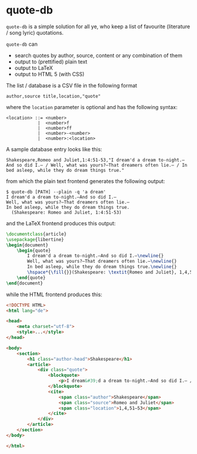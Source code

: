 # quote-db

`quote-db` is a simple solution for all ye, who keep a list of favourite
(literature / song lyric) quotations.

`quote-db` can
* search quotes by author, source, content or any combination of them
* output to (prettified) plain text
* output to LaTeX
* output to HTML 5 (with CSS)

The list / database is a CSV file in the following format

```csv
author,source title,location,"quote"
```

where the `location` parameter is optional and has the following syntax:

```
<location> ::= <number>
            |  <number>f
            |  <number>ff
            |  <number>-<number>
            |  <number>:<location>
```

A sample database entry looks like this:

```csv
Shakespeare,Romeo and Juliet,1:4:51-53,"I dream'd a dream to-night.—And so did I.— / Well, what was yours?—That dreamers often lie.— / In bed asleep, while they do dream things true."
```

from which the plain text frontend generates the following output:

```shell
$ quote-db [PATH] --plain -q 'a dream'
I dream'd a dream to-night.—And so did I.—
Well, what was yours?—That dreamers often lie.—
In bed asleep, while they do dream things true.
  (Shakespeare: Romeo and Juliet, 1:4:51-53)
```

and the LaTeX frontend produces this output:

```latex
\documentclass{article}
\usepackage{libertine}
\begin{document}
    \begin{quote}
        I dream'd a dream to-night.—And so did I.—\newline{}
        Well, what was yours?—That dreamers often lie.—\newline{}
        In bed asleep, while they do dream things true.\newline{}
        \hspace*{\fill{}}(Shakespeare: \textit{Romeo and Juliet}, 1,4,51--53)
    \end{quote}
\end{document}
```

while the HTML frontend produces this:

```html
<!DOCTYPE HTML>
<html lang="de">

<head>
    <meta charset="utf-8">
    <style>...</style>
</head>

<body>
    <section>
        <h1 class="author-head">Shakespeare</h1>
        <article>
            <div class="quote">
                <blockquote>
                    <p>I dream&#39;d a dream to-night.—And so did I.— / Well, what was yours?—That dreamers often lie.— / In bed asleep, while they do dream things true.</p>
                </blockquote>
                <cite>
                    <span class="author">Shakespeare</span>
                    <span class="source">Romeo and Juliet</span>
                    <span class="location">1,4,51–53</span>
                </cite>
            </div>
        </article>
    </section>
</body>

</html>
```
